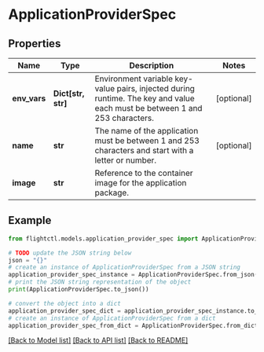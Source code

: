 # ApplicationProviderSpec


## Properties

Name | Type | Description | Notes
------------ | ------------- | ------------- | -------------
**env_vars** | **Dict[str, str]** | Environment variable key-value pairs, injected during runtime. The key and value each must be between 1 and 253 characters. | [optional] 
**name** | **str** | The name of the application must be between 1 and 253 characters and start with a letter or number. | [optional] 
**image** | **str** | Reference to the container image for the application package. | 

## Example

```python
from flightctl.models.application_provider_spec import ApplicationProviderSpec

# TODO update the JSON string below
json = "{}"
# create an instance of ApplicationProviderSpec from a JSON string
application_provider_spec_instance = ApplicationProviderSpec.from_json(json)
# print the JSON string representation of the object
print(ApplicationProviderSpec.to_json())

# convert the object into a dict
application_provider_spec_dict = application_provider_spec_instance.to_dict()
# create an instance of ApplicationProviderSpec from a dict
application_provider_spec_from_dict = ApplicationProviderSpec.from_dict(application_provider_spec_dict)
```
[[Back to Model list]](../README.md#documentation-for-models) [[Back to API list]](../README.md#documentation-for-api-endpoints) [[Back to README]](../README.md)


